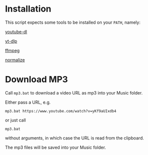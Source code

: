 # Installation

This script expects some tools to be installed on your `PATH`, namely:

[youtube-dl](https://youtube-dl.org)

[yt-dlp](https://github.com/yt-dlp/yt-dlp/releases)

[ffmpeg](https://ffmpeg.org/download.html)

[normalize](https://github.com/gonutz/normalize)


# Download MP3

Call `mp3.bat` to download a video URL as mp3 into your Music folder.

Either pass a URL, e.g.

	mp3.bat https://www.youtube.com/watch?v=yKf9aUIxdb4

or just call

	mp3.bat

without arguments, in which case the URL is read from the clipboard.


The mp3 files will be saved into your Music folder.
